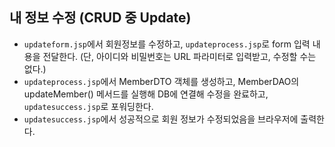 ## 내 정보 수정 (CRUD 중 Update)
- `updateform.jsp`에서 회원정보를 수정하고, `updateprocess.jsp`로 form 입력 내용을 전달한다. (단, 아이디와 비밀번호는 URL 파라미터로 입력받고, 수정할 수는 없다.)
- `updateprocess.jsp`에서 MemberDTO 객체를 생성하고, MemberDAO의 updateMember() 메서드를 실행해 DB에 연결해 수정을 완료하고, `updatesuccess.jsp`로 포워딩한다.
- `updatesuccess.jsp`에서 성공적으로 회원 정보가 수정되었음을 브라우저에 출력한다.